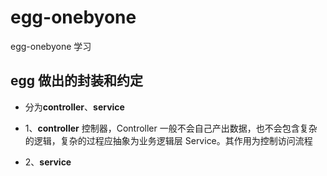 # egg-onebyone

egg-onebyone 学习

## egg 做出的封装和约定

* 分为**controller**、**service**

* 1、**controller** 控制器，Controller 一般不会自己产出数据，也不会包含复杂的逻辑，复杂的过程应抽象为业务逻辑层 Service。其作用为控制访问流程
* 2、**service**
